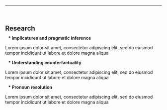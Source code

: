 ---
<h1 id="research"></h1>

<h2 style="margin: 60px 0px 10px;">Research</h2>

<h4 style="margin:0 10px 0;">* Implicatures and pragmatic inference</h4>

Lorem ipsum dolor sit amet, consectetur adipiscing elit, sed do eiusmod tempor incididunt ut labore et dolore magna aliqua

<h4 style="margin:0 10px 0;">* Understanding counterfactuality</h4>

Lorem ipsum dolor sit amet, consectetur adipiscing elit, sed do eiusmod tempor incididunt ut labore et dolore magna aliqua

<h4 style="margin:0 10px 0;">* Pronoun resolution</h4>

Lorem ipsum dolor sit amet, consectetur adipiscing elit, sed do eiusmod tempor incididunt ut labore et dolore magna aliqua




